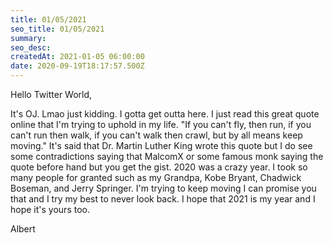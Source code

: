 ```yaml
---
title: 01/05/2021
seo_title: 01/05/2021
summary: 
seo_desc: 
createdAt: 2021-01-05 06:00:00
date: 2020-09-19T18:17:57.500Z
---
```

Hello Twitter World,

It's OJ. Lmao just kidding. I gotta get outta here. I just read this great quote online that I'm trying to uphold in my life. "If you can't fly, then run, if you can't run then walk, if you can't walk then crawl, but by all means keep moving." It's said that Dr. Martin Luther King wrote this quote but I do see some contradictions saying that MalcomX or some famous monk saying the quote before hand but you get the gist. 2020 was a crazy year. I took so many people for granted such as my Grandpa, Kobe Bryant, Chadwick Boseman, and Jerry Springer. I'm trying to keep moving I can promise you that and I try my best to never look back. I hope that 2021 is my year and I hope it's yours too.

Albert 
